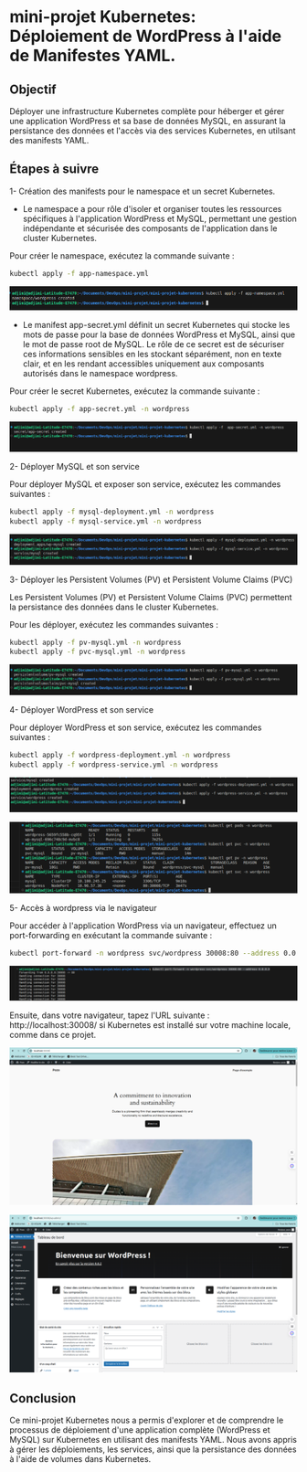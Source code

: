 # mini-projet Kubernetes: Déploiement de WordPress à l'aide de Manifestes YAML.

## Objectif

Déployer une infrastructure Kubernetes complète pour héberger et gérer une application WordPress et sa base de données MySQL, en assurant la persistance des données et l'accès via des services Kubernetes, en utilsant des manifests YAML.

## Étapes à suivre

1- Création des manifests pour le namespace et un secret Kubernetes.

- Le namespace a pour rôle d'isoler et organiser toutes les ressources spécifiques à l'application WordPress et MySQL, permettant une gestion indépendante et sécurisée des composants de l'application dans le cluster Kubernetes.

Pour créer le namespace, exécutez la commande suivante :
```bash
kubectl apply -f app-namespace.yml
```
![alt text](images/image.png)

- Le manifest app-secret.yml définit un secret Kubernetes qui stocke les mots de passe pour la base de données WordPress et MySQL, ainsi que le mot de passe root de MySQL. Le rôle de ce secret est de sécuriser ces informations sensibles en les stockant séparément, non en texte clair, et en les rendant accessibles uniquement aux composants autorisés dans le namespace wordpress.

Pour créer le secret Kubernetes, exécutez la commande suivante : 

```bash
kubectl apply -f app-secret.yml -n wordpress
```
![alt text](images/image-1.png)

2- Déployer MySQL et son service

Pour déployer MySQL et exposer son service, exécutez les commandes suivantes :
```bash
kubectl apply -f mysql-deployment.yml -n wordpress
kubectl apply -f mysql-service.yml -n wordpress
```
![alt text](images/image-3.png)


 3- Déployer les Persistent Volumes (PV) et Persistent Volume Claims (PVC)

 Les Persistent Volumes (PV) et Persistent Volume Claims (PVC) permettent la persistance des données dans le cluster Kubernetes.

Pour les déployer, exécutez les commandes suivantes :

 ```bash
kubectl apply -f pv-mysql.yml -n wordpress
kubectl apply -f pvc-mysql.yml -n wordpress
```
![alt text](images/image-2.png)


4- Déployer WordPress et son service

Pour déployer WordPress et son service, exécutez les commandes suivantes :

 ```bash
kubectl apply -f wordpress-deployment.yml -n wordpress
kubectl apply -f wordpress-service.yml -n wordpress
```
![alt text](images/image-4.png)

![alt text](images/image-5.png)


5- Accès à wordpress via le navigateur

Pour accéder à l'application WordPress via un navigateur, effectuez un port-forwarding en exécutant la commande suivante :

 ```bash
kubectl port-forward -n wordpress svc/wordpress 30008:80 --address 0.0.0.0
 ```

 ![alt text](images/image-6.png)

Ensuite, dans votre navigateur, tapez l'URL suivante : http://localhost:30008/ si Kubernetes est installé sur votre machine locale, comme dans ce projet.

![alt text](images/image-7.png)

![alt text](images/image-8.png)

## Conclusion 

Ce mini-projet Kubernetes nous a permis d'explorer et de comprendre le processus de déploiement d'une application complète (WordPress et MySQL) sur Kubernetes en utilisant des manifests YAML. Nous avons appris à gérer les déploiements, les services, ainsi que la persistance des données à l'aide de volumes dans Kubernetes.
